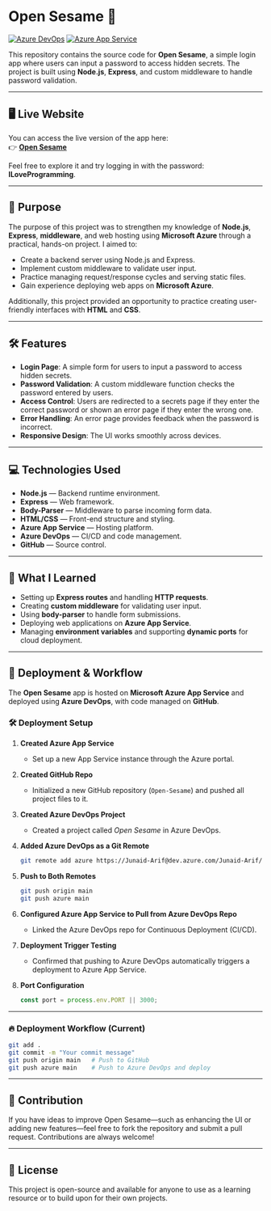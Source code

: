 # Open Sesame 🔑

[![Azure DevOps](https://img.shields.io/badge/Deployed%20via-Azure%20DevOps-blue)](https://dev.azure.com/Junaid-Arif/Open%20Sesame)
[![Azure App Service](https://img.shields.io/badge/Hosted%20on-Azure%20App%20Service-brightgreen)](https://open-sesame-fngub6bjh3a3hebg.canadacentral-01.azurewebsites.net/)

This repository contains the source code for **Open Sesame**, a simple login app where users can input a password to access hidden secrets. The project is built using **Node.js**, **Express**, and custom middleware to handle password validation.

---

## 🖥️ Live Website

You can access the live version of the app here:  
👉 **[Open Sesame](https://open-sesame-fngub6bjh3a3hebg.canadacentral-01.azurewebsites.net/)**

Feel free to explore it and try logging in with the password: **ILoveProgramming**.

---

## 🎯 Purpose

The purpose of this project was to strengthen my knowledge of **Node.js**, **Express**, **middleware**, and web hosting using **Microsoft Azure** through a practical, hands-on project. I aimed to:

- Create a backend server using Node.js and Express.
- Implement custom middleware to validate user input.
- Practice managing request/response cycles and serving static files.
- Gain experience deploying web apps on **Microsoft Azure**.

Additionally, this project provided an opportunity to practice creating user-friendly interfaces with **HTML** and **CSS**.

---

## 🛠️ Features

- **Login Page**: A simple form for users to input a password to access hidden secrets.
- **Password Validation**: A custom middleware function checks the password entered by users.
- **Access Control**: Users are redirected to a secrets page if they enter the correct password or shown an error page if they enter the wrong one.
- **Error Handling**: An error page provides feedback when the password is incorrect.
- **Responsive Design**: The UI works smoothly across devices.

---

## 💻 Technologies Used

- **Node.js** — Backend runtime environment.
- **Express** — Web framework.
- **Body-Parser** — Middleware to parse incoming form data.
- **HTML/CSS** — Front-end structure and styling.
- **Azure App Service** — Hosting platform.
- **Azure DevOps** — CI/CD and code management.
- **GitHub** — Source control.

---

## 🧩 What I Learned

- Setting up **Express routes** and handling **HTTP requests**.
- Creating **custom middleware** for validating user input.
- Using **body-parser** to handle form submissions.
- Deploying web applications on **Azure App Service**.
- Managing **environment variables** and supporting **dynamic ports** for cloud deployment.

---

## 🚀 Deployment & Workflow

The **Open Sesame** app is hosted on **Microsoft Azure App Service** and deployed using **Azure DevOps**, with code managed on **GitHub**.

### 🛠 Deployment Setup

1. **Created Azure App Service**

   - Set up a new App Service instance through the Azure portal.

2. **Created GitHub Repo**

   - Initialized a new GitHub repository (`Open-Sesame`) and pushed all project files to it.

3. **Created Azure DevOps Project**

   - Created a project called _Open Sesame_ in Azure DevOps.

4. **Added Azure DevOps as a Git Remote**

   ```bash
   git remote add azure https://Junaid-Arif@dev.azure.com/Junaid-Arif/Open%20Sesame/_git/Open%20Sesame
   ```

5. **Push to Both Remotes**

   ```bash
   git push origin main
   git push azure main
   ```

6. **Configured Azure App Service to Pull from Azure DevOps Repo**

   - Linked the Azure DevOps repo for Continuous Deployment (CI/CD).

7. **Deployment Trigger Testing**

   - Confirmed that pushing to Azure DevOps automatically triggers a deployment to Azure App Service.

8. **Port Configuration**

   ```javascript
   const port = process.env.PORT || 3000;
   ```

---

### 🔥 Deployment Workflow (Current)

```bash
git add .
git commit -m "Your commit message"
git push origin main   # Push to GitHub
git push azure main    # Push to Azure DevOps and deploy
```

---

## 🤝 Contribution

If you have ideas to improve Open Sesame—such as enhancing the UI or adding new features—feel free to fork the repository and submit a pull request. Contributions are always welcome!

---

## 📄 License

This project is open-source and available for anyone to use as a learning resource or to build upon for their own projects.
